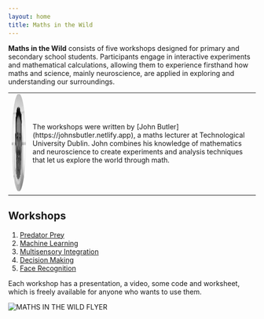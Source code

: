 ```yaml
---
layout: home
title: Maths in the Wild
---
```



**Maths in the Wild** consists of five workshops designed for primary and secondary school students. Participants engage in interactive experiments and mathematical calculations, allowing them to experience firsthand how maths and science, mainly neuroscience, are applied in exploring and understanding our surroundings.

<table>
<tr>
<td><img src="John.png" alt="John Butler" style="width:200px; height:200px; border-radius:50%;"></td>
<td>The workshops were written by [John Butler](https://johnsbutler.netlify.app), a maths lecturer at Technological
University Dublin. John combines his knowledge
of mathematics and neuroscience to create
experiments and analysis techniques that
let us explore the world through math.</td>
</tr>
</table>




## Workshops
1. [Predator Prey](01_Predator_Prey/index.md)
2. [Machine Learning](02_NeuroAI/index.md)
3. [Multisensory Integration](03_Multisensory/index.md)
4. [Decision Making](04_DecisionMaking/index.md)
5. [Face Recognition](05_EigenFace/index.md)

Each workshop has a presentation, a video, some code and worksheet, which is freely available for anyone who wants to use them.

![MATHS IN THE WILD FLYER](https://github.com/user-attachments/assets/dbf14801-501d-457f-8ff9-7df77a99db15)
